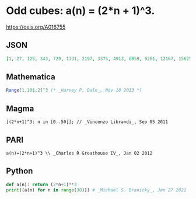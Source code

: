# Odd cubes: a\(n\) \= \(2\*n \+ 1\)^3\.
https://oeis.org/A016755
## JSON
```JSON
[1, 27, 125, 343, 729, 1331, 2197, 3375, 4913, 6859, 9261, 12167, 15625, 19683, 24389, 29791, 35937, 42875, 50653, 59319, 68921, 79507, 91125, 103823, 117649, 132651, 148877, 166375, 185193, 205379, 226981, 250047, 274625, 300763, 328509, 357911, 389017, 421875]
```
## Mathematica
```Mathematica
Range[1,101,2]^3 (* _Harvey P. Dale_, Nov 18 2013 *)
```
## Magma
```Magma
[(2*n+1)^3: n in [0..50]]; // _Vincenzo Librandi_, Sep 05 2011
```
## PARI
```PARI
a(n)=(2*n+1)^3 \\ _Charles R Greathouse IV_, Jan 02 2012
```
## Python
```Python
def a(n): return (2*n+1)**3
print([a(n) for n in range(38)]) # _Michael S. Branicky_, Jan 27 2021
```
